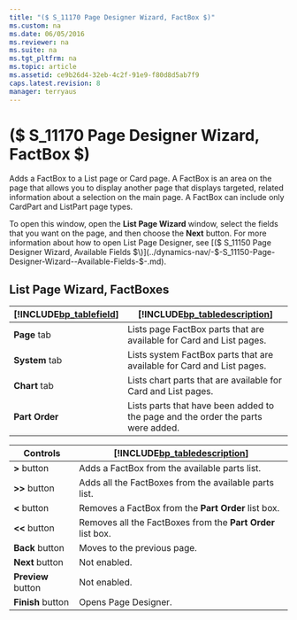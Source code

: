 ```yaml
---
title: "($ S_11170 Page Designer Wizard, FactBox $)"
ms.custom: na
ms.date: 06/05/2016
ms.reviewer: na
ms.suite: na
ms.tgt_pltfrm: na
ms.topic: article
ms.assetid: ce9b26d4-32eb-4c2f-91e9-f80d8d5ab7f9
caps.latest.revision: 8
manager: terryaus
---
```

# ($ S_11170 Page Designer Wizard, FactBox $)
Adds a FactBox to a List page or Card page. A FactBox is an area on the page that allows you to display another page that displays targeted, related information about a selection on the main page. A FactBox can include only CardPart and ListPart page types.  
  
 To open this window, open the **List Page Wizard** window, select the fields that you want on the page, and then choose the **Next** button. For more information about how to open List Page Designer, see [\($ S\_11150 Page Designer Wizard, Available Fields $\)](../dynamics-nav/-$-S_11150-Page-Designer-Wizard--Available-Fields-$-.md).  
  
## List Page Wizard, FactBoxes  
  
|[!INCLUDE[bp_tablefield](../dynamics-nav/includes/bp_tablefield_md.md)]|[!INCLUDE[bp_tabledescription](../dynamics-nav/includes/bp_tabledescription_md.md)]|  
|---------------------------------|---------------------------------------|  
|**Page** tab|Lists page FactBox parts that are available for Card and List pages.|  
|**System** tab|Lists system FactBox parts that are available for Card and List pages.|  
|**Chart** tab|Lists chart parts that are available for Card and List pages.|  
|**Part Order**|Lists parts that have been added to the page and the order the parts were added.|  
  
|Controls|[!INCLUDE[bp_tabledescription](../dynamics-nav/includes/bp_tabledescription_md.md)]|  
|--------------|---------------------------------------|  
|**\>** button|Adds a FactBox from the available parts list.|  
|**\>\>** button|Adds all the FactBoxes from the available parts list.|  
|**\<** button|Removes a FactBox from the **Part Order** list box.|  
|**\<\<** button|Removes all the FactBoxes from the **Part Order** list box.|  
|**Back** button|Moves to the previous page.|  
|**Next** button|Not enabled.|  
|**Preview** button|Not enabled.|  
|**Finish** button|Opens Page Designer.|